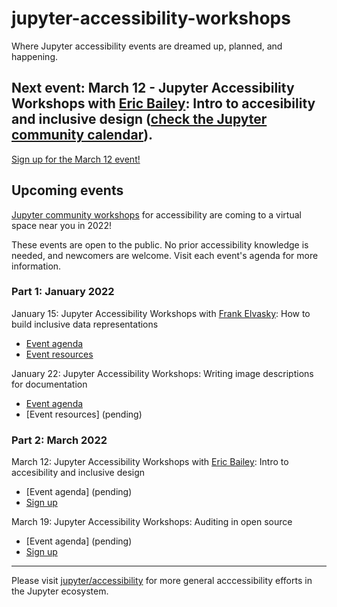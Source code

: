 # jupyter-accessibility-workshops
Where Jupyter accessibility events are dreamed up, planned, and happening.
## Next event: **March 12** - Jupyter Accessibility Workshops with [Eric Bailey](https://ericwbailey.design/): Intro to accesibility and inclusive design ([check the Jupyter community calendar](https://docs.jupyter.org/en/latest/community/content-community.html#jupyter-community-meetings)).

[Sign up for the March 12 event!](https://hopin.com/events/jupyter-accessibility-workshop-intro-to-accesibility-and-inclusive-design-with-eric-bailey)

## Upcoming events 

[Jupyter community workshops](https://blog.jupyter.org/jupyter-community-workshops-cbd34ac82549) for accessibility are coming to a virtual space near you in 2022!

These events are open to the public. No prior accessibility knowledge is needed, and newcomers are welcome. Visit each event's agenda for more information.

### Part 1: January 2022 

January 15: Jupyter Accessibility Workshops with [Frank Elvasky](https://chartability.fizz.studio/): How to build inclusive data representations

- [Event agenda](https://github.com/Quansight-Labs/jupyter-accessibility-workshops/blob/main/events/2022-january-15/group_agenda.md)
- [Event resources](https://github.com/Quansight-Labs/jupyter-accessibility-workshops/blob/main/events/2022-january-15/README.md)

January 22: Jupyter Accessibility Workshops: Writing image descriptions for documentation

- [Event agenda](https://github.com/Quansight-Labs/jupyter-accessibility-workshops/blob/main/events/2022-january-22/mentored_sprint_agenda.md)
- [Event resources] (pending)

### Part 2: March 2022 

March 12: Jupyter Accessibility Workshops with [Eric Bailey](https://ericwbailey.design/): Intro to accesibility and inclusive design

- [Event agenda] (pending)
- [Sign up](https://hopin.com/events/jupyter-accessibility-workshop-intro-to-accesibility-and-inclusive-design-with-eric-bailey)

March 19: Jupyter Accessibility Workshops: Auditing in open source

- [Event agenda] (pending)
- [Sign up](https://hopin.com/events/jupyter-accessibility-workshop-auditing-in-open-source)

___

Please visit [jupyter/accessibility](https://github.com/jupyter/accessibility) 
for more general acccessibility efforts in the Jupyter ecosystem.
